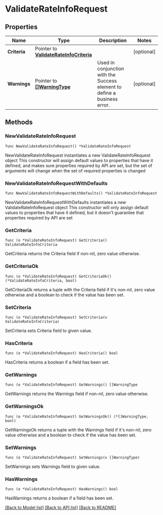 # ValidateRateInfoRequest

## Properties

Name | Type | Description | Notes
------------ | ------------- | ------------- | -------------
**Criteria** | Pointer to [**ValidateRateInfoCriteria**](ValidateRateInfoCriteria.md) |  | [optional] 
**Warnings** | Pointer to [**[]WarningType**](WarningType.md) | Used in conjunction with the Success element to define a business error. | [optional] 

## Methods

### NewValidateRateInfoRequest

`func NewValidateRateInfoRequest() *ValidateRateInfoRequest`

NewValidateRateInfoRequest instantiates a new ValidateRateInfoRequest object
This constructor will assign default values to properties that have it defined,
and makes sure properties required by API are set, but the set of arguments
will change when the set of required properties is changed

### NewValidateRateInfoRequestWithDefaults

`func NewValidateRateInfoRequestWithDefaults() *ValidateRateInfoRequest`

NewValidateRateInfoRequestWithDefaults instantiates a new ValidateRateInfoRequest object
This constructor will only assign default values to properties that have it defined,
but it doesn't guarantee that properties required by API are set

### GetCriteria

`func (o *ValidateRateInfoRequest) GetCriteria() ValidateRateInfoCriteria`

GetCriteria returns the Criteria field if non-nil, zero value otherwise.

### GetCriteriaOk

`func (o *ValidateRateInfoRequest) GetCriteriaOk() (*ValidateRateInfoCriteria, bool)`

GetCriteriaOk returns a tuple with the Criteria field if it's non-nil, zero value otherwise
and a boolean to check if the value has been set.

### SetCriteria

`func (o *ValidateRateInfoRequest) SetCriteria(v ValidateRateInfoCriteria)`

SetCriteria sets Criteria field to given value.

### HasCriteria

`func (o *ValidateRateInfoRequest) HasCriteria() bool`

HasCriteria returns a boolean if a field has been set.

### GetWarnings

`func (o *ValidateRateInfoRequest) GetWarnings() []WarningType`

GetWarnings returns the Warnings field if non-nil, zero value otherwise.

### GetWarningsOk

`func (o *ValidateRateInfoRequest) GetWarningsOk() (*[]WarningType, bool)`

GetWarningsOk returns a tuple with the Warnings field if it's non-nil, zero value otherwise
and a boolean to check if the value has been set.

### SetWarnings

`func (o *ValidateRateInfoRequest) SetWarnings(v []WarningType)`

SetWarnings sets Warnings field to given value.

### HasWarnings

`func (o *ValidateRateInfoRequest) HasWarnings() bool`

HasWarnings returns a boolean if a field has been set.


[[Back to Model list]](../README.md#documentation-for-models) [[Back to API list]](../README.md#documentation-for-api-endpoints) [[Back to README]](../README.md)


